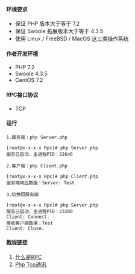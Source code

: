 #### 环境要求
* 保证 PHP 版本大于等于 7.2
* 保证 Swoole 拓展版本大于等于 4.3.5
* 使用 Linux / FreeBSD / MacOS 这三类操作系统

#### 作者开发环境
* PHP 7.2
* Swoole 4.3.5
* CentOS 7.2

#### RPC接口协议
* TCP

#### 运行
`1.服务端：php Server.php`
````
[root@x-x-x-x Rpc]# php Server.php
服务已启动，主进程PID：22646
````
`2.客户端：php Client.php`
````
[root@x-x-x-x Rpc]# php Client.php
服务端响应数据：Server: Test
````
`3.切换回服务端`
````
[root@x-x-x-x Rpc]# php Server.php
服务已启动，主进程PID：23280
Client: Connect.
接收客户端数据：Test
Client: Close.
````

#### [教程链接]((https://www.ar414.com))
1. [什么是RPC](https://ar414-com.github.io/php/2-1/)
2. [Php Tcp通讯](https://ar414-com.github.io/php/2-2/)
